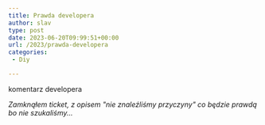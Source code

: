 ```yaml
---
title: Prawda developera
author: slav
type: post
date: 2023-06-20T09:99:51+00:00
url: /2023/prawda-developera
categories:
 - Diy

---
```

komentarz developera

_Zamknąłem ticket, z opisem "nie znaleźliśmy przyczyny" co będzie prawdą bo nie szukaliśmy..._